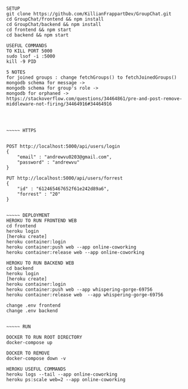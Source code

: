 ~~~~~ NOTE

SETUP 
git clone https://github.com/KillianFrappartDev/GroupChat.git
cd GroupChat/frontend && npm install
cd GroupChat/backend && npm install
cd frontend && npm start
cd backend && npm start

USEFUL COMMANDS
TO KILL PORT 5000 
sudo lsof -i :5000
kill -9 PID

5 NOTES
for joined groups : change fetchGroups() to fetchJoinedGroups()
mongodb schema for message ->
mongodb schema for group's role ->
mongodb for orphaned -> https://stackoverflow.com/questions/34464861/pre-and-post-remove-middleware-not-firing/34464916#34464916




~~~~~ HTTPS


POST http://localhost:5000/api/users/login
{
    "email" : "andrewvu0203@gmail.com",
    "password" : "andrewvu"
}

PUT http://localhost:5000/api/users/forrest
{
    "id" : "612465467652f61e242d89a6",
    "forrest" : "20"
}


~~~~~ DEPLOYMENT
HEROKU TO RUN FRONTEND WEB
cd frontend
heroku login
[heroku create]
heroku container:login 
heroku container:push web --app online-coworking
heroku container:release web --app online-coworking

HEROKU TO RUN BACKEND WEB
cd backend
heroku login
[heroku create]
heroku container:login
heroku container:push web --app whispering-gorge-69756
heroku container:release web  --app whispering-gorge-69756

change .env frontend
change .env backend


~~~~~ RUN

DOCKER TO RUN ROOT DIRECTORY
docker-compose up

DOCKER TO REMOVE 
docker-compose down -v

HEROKU USEFUL COMMANDS
heroku logs --tail --app online-coworking
heroku ps:scale web=2 --app online-coworking

